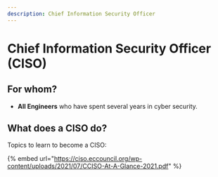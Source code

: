 ```yaml
---
description: Chief Information Security Officer
---
```


# Chief Information Security Officer (CISO)

## For whom?

* **All Engineers** who have spent several years in cyber security.

## What does a CISO do?

Topics to learn to become a CISO:



{% embed url="https://ciso.eccouncil.org/wp-content/uploads/2021/07/CCISO-At-A-Glance-2021.pdf" %}
